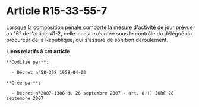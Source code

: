# Article R15-33-55-7

Lorsque la composition pénale comporte la mesure d'activité de jour prévue au 16° de l'article 41-2, celle-ci est exécutée
sous le contrôle du délégué du procureur de la République, qui s'assure de son bon déroulement.

**Liens relatifs à cet article**

	**Codifié par**:

	  - Décret n°58-358 1958-04-02

	**Créé par**:

	  - Décret n°2007-1388 du 26 septembre 2007 - art. 8 () JORF 28 septembre 2007
